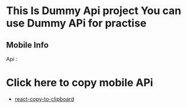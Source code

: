 # This Is Dummy Api project You can use Dummy APi for practise

## Mobile Info
Api : 

# Click here to copy mobile APi 
+ [react-copy-to-clipboard](https://raw.githubusercontent.com/devmhimran/dummy-api/main/Mobile-Api/data.json)

